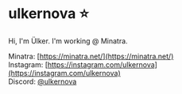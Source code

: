 <p align=center><h1>ulkernova ⭐</h1><p>  
Hi, I'm Ülker. I'm working @ Minatra.
  
Minatra: [https://minatra.net/](https://minatra.net/)  
Instagram: [https://instagram.com/ulkernova](https://instagram.com/ulkernova)  
Discord: [@ulkernova](https://discord.com/users/324488514987360257)  
